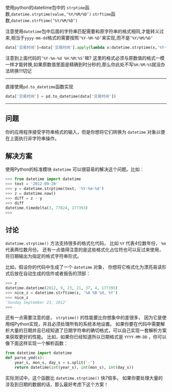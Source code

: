 使用python的datetime包中的
`strptime`函数,`datetime.strptime(value,’%Y/%M/%D’)`
`strftime`函数,`datetime.strftime(‘%Y/%M/%D’)`

注意使用`datetime`包中后面的字符串匹配需要和原字符串的格式相同,才能转义过来,相当于`yyyy-mm-dd`格式的需要按照`’%Y-%M-%D’`来实现,而不是`’%Y/%M/%D’`

```python
data['交易时间']=data['交易时间'].apply(lambda x:datetime.strptime(x,'%Y-%m-%d %H:%M:%S'))
```

注意到上面代码的`’%Y-%m-%d %H:%M:%S’`嘛?
这里的格式必须与原数值的格式一模一样才能转换,如果原数值里面是精确到时分秒的,那么你此处不写`%H:%M:%S`就没办法转换!!!切记

----------------------

直接使用`pd.to_datetime`函数实现

```python
data['交易时间'] = pd.to_datetime(data['交易时间'])
```

-----------------------

## 问题

你的应用程序接受字符串格式的输入，但是你想将它们转换为 `datetime` 对象以便在上面执行非字符串操作。

## 解决方案

使用Python的标准模块 `datetime` 可以很容易的解决这个问题。比如：

```python
>>> from datetime import datetime
>>> text = '2012-09-20'
>>> y = datetime.strptime(text, '%Y-%m-%d')
>>> z = datetime.now()
>>> diff = z - y
>>> diff
datetime.timedelta(3, 77824, 177393)
>>>
```

## 讨论

`datetime.strptime()` 方法支持很多的格式化代码， 比如 `%Y` 代表4位数年份， `%m` 代表两位数月份。 还有一点值得注意的是这些格式化占位符也可以反过来使用，将日期输出为指定的格式字符串形式。

比如，假设你的代码中生成了一个 `datetime` 对象， 你想将它格式化为漂亮易读形式后放在自动生成的信件或者报告的顶部：

```python
>>> z
datetime.datetime(2012, 9, 23, 21, 37, 4, 177393)
>>> nice_z = datetime.strftime(z, '%A %B %d, %Y')
>>> nice_z
'Sunday September 23, 2012'
>>>
```

还有一点需要注意的是， `strptime()` 的性能要比你想象中的差很多， 因为它是使用纯Python实现，并且必须处理所有的系统本地设置。 如果你要在代码中需要解析大量的日期并且已经知道了日期字符串的确切格式，可以自己实现一套解析方案来获取更好的性能。 比如，如果你已经知道所以日期格式是 `YYYY-MM-DD` ，你可以像下面这样实现一个解析函数：

```python
from datetime import datetime
def parse_ymd(s):
    year_s, mon_s, day_s = s.split('-')
    return datetime(int(year_s), int(mon_s), int(day_s))
```

实际测试中，这个函数比 `datetime.strptime()` 快7倍多。 如果你要处理大量的涉及到日期的数据的话，那么最好考虑下这个方案！

